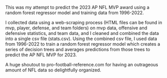 This was my attempt to predict the 2023 AP NFL MVP award using a random forest regressor model and training data from 1996-2022.

I collected data using a web-scraping process (HTML files can be found in mvp, player, defense, and team folders) on mvp data, offensive and defensive statistics, and team data, and I cleaned and combined the data into a single csv file (stats.csv). Using the combined csv file, I used data from 1996-2022 to train a random forest regressor model which creates a series of decision trees and averages predictions from those trees to predict the AP NFL MVP for 2023.

A huge shoutout to pro-football-reference.com for having an outrageous amount of NFL data so delightfully organized.